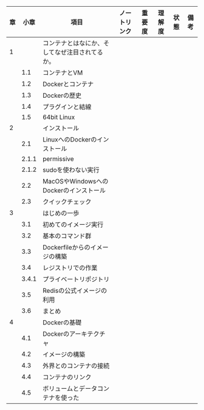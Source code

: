 | 章   | 小章    | 項目                           | ノートリンク | 重要度 | 理解度 | 状態  | 備考  |
| --- | ----- | ---------------------------- | ------ | --- | --- | --- | --- |
| 1   |       | コンテナとはなにか、そしてなぜ注目されてるか。      |        |     |     |     |     |
|     | 1.1   | コンテナとVM                      |        |     |     |     |     |
|     | 1.2   | Dockerとコンテナ                  |        |     |     |     |     |
|     | 1.3   | Dockerの歴史                    |        |     |     |     |     |
|     | 1.4   | プラグインと結線                     |        |     |     |     |     |
|     | 1.5   | 64bit Linux                  |        |     |     |     |     |
| 2   |       | インストール                       |        |     |     |     |     |
|     | 2.1   | LinuxへのDockerのインストール         |        |     |     |     |     |
|     | 2.1.1 | permissive                   |        |     |     |     |     |
|     | 2.1.2 | sudoを使わない実行                  |        |     |     |     |     |
|     | 2.2   | MacOSやWindowsへのDockerのインストール |        |     |     |     |     |
|     | 2.3   | クイックチェック                     |        |     |     |     |     |
| 3   |       | はじめの一歩                       |        |     |     |     |     |
|     | 3.1   | 初めてのイメージ実行                   |        |     |     |     |     |
|     | 3.2   | 基本のコマンド群                     |        |     |     |     |     |
|     | 3.3   | Dockerfileからのイメージの構築         |        |     |     |     |     |
|     | 3.4   | レジストリでの作業                    |        |     |     |     |     |
|     | 3.4.1 | プライベートリポジトリ                  |        |     |     |     |     |
|     | 3.5   | Redisの公式イメージの利用              |        |     |     |     |     |
|     | 3.6   | まとめ                          |        |     |     |     |     |
| 4   |       | Dockerの基礎                    |        |     |     |     |     |
|     | 4.1   | Dockerのアーキテクチャ               |        |     |     |     |     |
|     | 4.2   | イメージの構築                      |        |     |     |     |     |
|     | 4.3   | 外界とのコンテナの接続                  |        |     |     |     |     |
|     | 4.4   | コンテナのリンク                     |        |     |     |     |     |
|     | 4.5   | ボリュームとデータコンテナを使った            |        |     |     |     |     |